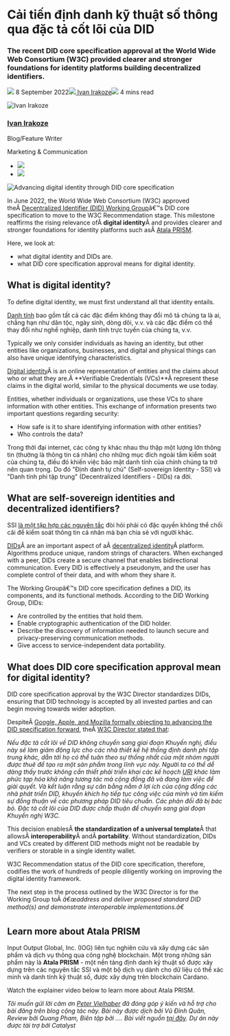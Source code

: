 # Cải tiến định danh kỹ thuật số thông qua đặc tả cốt lõi của DID

### **The recent DID core specification approval at the World Wide Web Consortium (W3C) provided clearer and stronger foundations for identity platforms building decentralized identifiers.**

![](img/2022-09-08-advancing-digital-identity-through-did-core-specification.002.png) 8 September 2022![](img/2022-09-08-advancing-digital-identity-through-did-core-specification.002.png)[ Ivan Irakoze](/en/blog/authors/ivan-irakoze/page-1/)![](img/2022-09-08-advancing-digital-identity-through-did-core-specification.003.png) 4 mins read

![Ivan Irakoze](img/2022-09-08-advancing-digital-identity-through-did-core-specification.004.png)[](/en/blog/authors/ivan-irakoze/page-1/)

### [**Ivan Irakoze**](/en/blog/authors/ivan-irakoze/page-1/)

Blog/Feature Writer

Marketing &amp; Communication

- ![](img/2022-09-08-advancing-digital-identity-through-did-core-specification.005.png)[](mailto:ivan.irakoze@iohk.io "Email")
- ![](img/2022-09-08-advancing-digital-identity-through-did-core-specification.006.png)[](https://twitter.com/The_ADA_Poet "Twitter")

![Advancing digital identity through DID core specification](img/2022-09-08-advancing-digital-identity-through-did-core-specification.007.jpeg)

In June 2022, the World Wide Web Consortium (W3C) approved theÂ [Decentralized Identifier (DID) Working Group](https://www.w3.org/2020/12/did-wg-charter.html)â€™s DID core specification to move to the W3C Recommendation stage. This milestone reaffirms the rising relevance ofÂ **digital identity**Â and provides clearer and stronger foundations for identity platforms such asÂ [Atala PRISM](https://www.atalaprism.io/#why).

Here, we look at:

- what digital identity and DIDs are.
- what DID core specification approval means for digital identity.

## **What is digital identity?**

To define digital identity, we must first understand all that identity entails.

[Danh tính](https://atala.mymidnight.blog/ssi-fundamentals-i-identity/) bao gồm tất cả các đặc điểm không thay đổi mô tả chúng ta là ai, chẳng hạn như dân tộc, ngày sinh, dòng dõi, v.v. và các đặc điểm có thể thay đổi như nghề nghiệp, danh tính trực tuyến của chúng ta, v.v.

Typically we only consider individuals as having an identity, but other entities like organizations, businesses, and digital and physical things can also have unique identifying characteristics.

[Digital identity](https://www.essentialcardano.io/article/digital-identity)Â is an online representation of entities and the claims about who or what they are.Â **Verifiable Credentials (VCs)**Â represent these claims in the digital world, similar to the physical documents we use today.

Entities, whether individuals or organizations, use these VCs to share information with other entities. This exchange of information presents two important questions regarding security:

- How safe is it to share identifying information with other entities?
- Who controls the data?

Trong thời đại internet, các công ty khác nhau thu thập một lượng lớn thông tin (thường là thông tin cá nhân) cho những mục đích ngoài tầm kiểm soát của chúng ta, điều đó khiến việc bảo mật danh tính của chính chúng ta trở nên quan trọng. Do đó  "Định danh tự chủ" (Self-sovereign Identity - SSI) và "Danh tính phi tập trung" (Decentralized Identifiers - DIDs) ra đời.

## **What are self-sovereign identities and decentralized identifiers?**

SSI [ là một tập hợp các nguyên tắc](https://github.com/WebOfTrustInfo/self-sovereign-identity/blob/master/self-sovereign-identity-principles.md) đòi hỏi phải có đặc quyền không thể chối cãi để kiểm soát thông tin cá nhân mà bạn chia sẻ với người khác.

[DIDs](https://atala.mymidnight.blog/ssi-fundamentals-iii-dids/)Â are an important aspect of aÂ [decentralized identity](https://www.essentialcardano.io/glossary/decentralized-identity)Â platform. Algorithms produce unique, random strings of characters. When exchanged with a peer, DIDs create a secure channel that enables bidirectional communication. Every DID is effectively a pseudonym, and the user has complete control of their data, and with whom they share it.

The Working Groupâ€™s DID core specification defines a DID, its components, and its functional methods. According to the DID Working Group, DIDs:

- Are controlled by the entities that hold them.
- Enable cryptographic authentication of the DID holder.
- Describe the discovery of information needed to launch secure and privacy-preserving communication methods.
- Give access to service-independent data portability.

## **What does DID core specification approval mean for digital identity?**

DID core specification approval by the W3C Director standardizes DIDs, ensuring that DID technology is accepted by all invested parties and can begin moving towards wider adoption.

DespiteÂ [Google, Apple, and Mozilla formally objecting to advancing the DID specification forward](https://www.w3.org/2019/did-wg/faqs/2021-formal-objections/), theÂ [W3C Director stated that](https://www.w3.org/2022/06/DIDRecommendationDecision.html):

*Nếu đặc tả cốt lõi về DID không chuyển sang giai đoạn Khuyến nghị, điều này sẽ làm giảm động lực cho các nhà thiết kế hệ thống định danh phi tập trung khác, dẫn tới họ có thể tuân theo sự thống nhất của một nhóm người được thuê để tạo ra một sản phẩm trong lĩnh vực này. Người ta có thể dễ dàng thấy trước không cần thiết phải triển khai các kế hoạch [URI](https://www.techtarget.com/whatis/definition/URI-Uniform-Resource-Identifier) khác làm phức tạp hóa khả năng tương tác mà cộng đồng đã và đang làm việc để giải quyết. Và kết luận rằng sự cân bằng nằm ở lợi ích của cộng đồng các nhà phát triển DID, khuyến khích họ tiếp tục công việc của mình và tìm kiếm sự đồng thuận về các phương pháp DID tiêu chuẩn. Các phản đối đã bị bác bỏ. Đặc tả cốt lõi của DID được chấp thuận để chuyển sang giai đoạn Khuyến nghị W3C.*

This decision enablesÂ **the standardization of a universal template**Â that allowsÂ **interoperability**Â andÂ **portability**. Without standardization, DIDs and VCs created by different DID methods might not be readable by verifiers or storable in a single identity wallet.

W3C Recommendation status of the DID core specification, therefore, codifies the work of hundreds of people diligently working on improving the digital identity framework.

The next step in the process outlined by the W3C Director is for the Working Group toÂ *â€œaddress and deliver proposed standard DID method(s) and demonstrate interoperable implementations.â€*

## **Learn more about Atala PRISM**

Input Output Global, Inc. (IOG) liên tục nghiên cứu và xây dựng các sản phẩm và dịch vụ thông qua công nghệ blockchain. Một trong những sản phẩm này là **Atala PRISM** - một nền tảng định danh kỹ thuật số được xây dựng trên các nguyên tắc SSI và một bộ dịch vụ dành cho dữ liệu có thể xác minh và danh tính kỹ thuật số, được xây dựng trên blockchain Cardano.

Watch the explainer video below to learn more about Atala PRISM.

*Tôi muốn gửi lời cảm ơn [Peter Vielhaber](https://iohk.io/en/team/pete-vielhaber) đã đóng góp ý kiến và hỗ trợ cho bài đăng trên blog cộng tác này. Bài này được dịch bởi Vũ Đình Quân, Review bởi Quang Pham, Biên tập bởi .... Bài viết nguồn [tại đây](https://iohk.io/en/blog/posts/2022/09/08/advancing-digital-identity-through-did-core-specification). *Dự án này được tài trợ bởi Catalyst**
